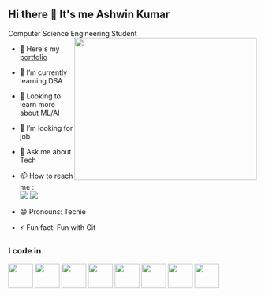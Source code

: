 ## Hi there 👋 It's me Ashwin Kumar 

Computer Science Engineering Student
<img align="right" width="370" height="290" src="https://i.pinimg.com/originals/47/f0/34/47f0342cec72b800463bf003eac1257e.gif" >

- 🔭 Here's my [portfolio](https://portfolio-ashwinkumar.netlify.app/)
  
- 🌱 I’m currently learning DSA
- 👯 Looking to learn more about ML/AI
- 🤔 I’m looking for job
- 💬 Ask me about Tech
- 📫 How to reach me :
<br /> [<img src="https://img.shields.io/badge/Twitter-1DA1F2?style=for-the-badge&logo=twitter&logoColor=white" />](https://x.com/19cs017) [<img src="https://img.shields.io/badge/LinkedIn-0077B5?style=for-the-badge&logo=linkrdin&logoColor=white" />](https://www.linkedin.com/in/aswin-kumar-baskaraselvan/)
  
- 😄 Pronouns: Techie
- ⚡ Fun fact: Fun with Git

### I code in
<img height="50" width="50" src="https://img.icons8.com/color/48/python--v1.png" />  <img height="50" width="50" src="https://img.icons8.com/fluency/48/javascript.png" />  <img height="50" width="50" src="https://img.icons8.com/office/40/react.png" />  <img height="50" width="50" src="https://img.icons8.com/ios-filled/50/django.png" />  <img height="50" width="50" src="https://img.icons8.com/color/50/mysql-logo.png" />
 <img height="50" width="50" src="https://img.icons8.com/color/48/html-5--v1.png" />  <img height="50" width="50" src="https://img.icons8.com/color/50/css3.png" />  <img height="50" width="50" src="https://img.icons8.com/color/48/bootstrap--v2.png" />

 
